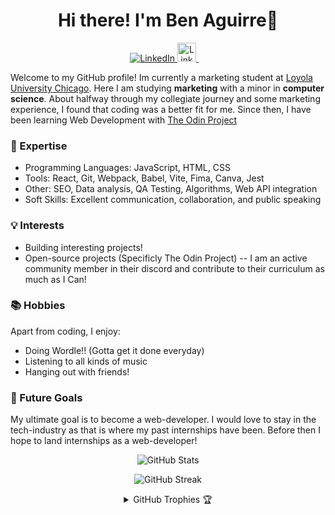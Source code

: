 <h1 align="center">Hi there! I'm Ben Aguirre👋</h1>
<p align="center">
  <a href="https://www.linkedin.com/in/ben-aguirre/">
       <img src="https://icons8.com/icon/8808/linkedin" alt="LinkedIn"/>
    <img src="https://raw.githubusercontent.com/rahuldkjain/github-profile-readme-generator/master/src/images/icons/Social/linked-in-alt.svg" alt="LinkedIn" height="30" />
  </a>&nbsp;&nbsp;&nbsp;
</p>

Welcome to my GitHub profile! Im currently a marketing student at [Loyola University Chicago](https://www.luc.edu/). Here I am studying **marketing** with a minor in **computer science**.
About halfway through my collegiate journey and some marketing experience, I found that coding was a better fit for me. Since then, I have been learning Web Development with  [The Odin Project](https://www.theodinproject.com/)

### 🚀 Expertise

- Programming Languages: JavaScript, HTML, CSS
- Tools: React, Git, Webpack, Babel, Vite, Fima, Canva, Jest
- Other: SEO, Data analysis, QA Testing, Algorithms, Web API integration
- Soft Skills: Excellent communication, collaboration, and public speaking

### 💡 Interests

- Building interesting projects!
- Open-source projects (Specificly The Odin Project) -- I am an active community member in their discord and contribute to their curriculum as much as I Can! 

### 📚 Hobbies

Apart from coding, I enjoy:

- Doing Wordle!! (Gotta get it done everyday)
- Listening to all kinds of music
- Hanging out with friends! 

### 🌱 Future Goals

My ultimate goal is to become a web-developer. I would love to stay in the tech-industry as that is where my past internships have been. Before then I hope to land internships as a web-developer!

<p align="center">
  <img src="https://github-readme-stats.vercel.app/api?username=baguirre03&show_icons=true&title_color=7A7ADB&icon_color=2234AE&text_color=D3D3D3&bg_color=0,000000,130F40&locale=en" alt="GitHub Stats" />
</p>

<p align="center">
       <img src="https://github-readme-streak-stats.herokuapp.com/?user=baguirre03&background=000000&stroke=130F40&ring=2234AE&fire=D3D3D3&currStreakNum=D3D3D3&sideNums=D3D3D3&currStreakLabel=D3D3D3&sideLabels=D3D3D3&dates=D3D3D3" alt="GitHub Streak" />


<details align="center">
  <summary>GitHub Trophies 🏆</summary>
  <br>
  <p align="center">
    <img src="https://github-profile-trophy.vercel.app/?username=baguirre03&theme=darkhub&column=7&bgColor=000000&noFrame=true&row=1&margin-w=15" alt="GitHub Trophies" />
  </p>
</details>
